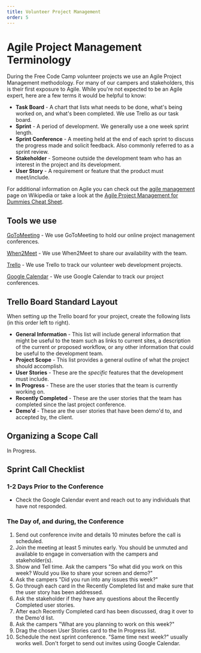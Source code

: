 ```yaml
---
title: Volunteer Project Management
order: 5
---
```

# Agile Project Management Terminology

During the Free Code Camp volunteer projects we use an Agile Project Management methodology. For many of our campers and stakeholders, this is their first exposure to Agile. While you're not expected to be an Agile expert, here are a few terms it would be helpful to know:

- **Task Board** - A chart that lists what needs to be done, what's being worked on, and what's been completed. We use Trello as our task board.
- **Sprint** - A period of development. We generally use a one week sprint length.
- **Sprint Conference** - A meeting held at the end of each sprint to discuss the progress made and solicit feedback. Also commonly referred to as a sprint review.
- **Stakeholder** - Someone outside the development team who has an interest in the project and its development.
- **User Story** - A requirement or feature that the product must meet/include.

For additional information on Agile you can check out the [agile management](https://en.wikipedia.org/wiki/Agile_management) page on Wikipedia or take a look at the [Agile Project Management for Dummies Cheat Sheet](http://www.dummies.com/how-to/content/agile-project-management-for-dummies-cheat-sheet.html).

## Tools we use

[GoToMeeting](http://www.gotomeeting.com) - We use GoToMeeting to hold our online project management conferences.

[When2Meet](http://www.when2meet.com) - We use When2Meet to share our availability with the team.

[Trello](http://www.trello.com) - We use Trello to track our volunteer web development projects.

[Google Calendar](https://www.google.com/calendar) - We use Google Calendar to track our project conferences.

## Trello Board Standard Layout

When setting up the Trello board for your project, create the following lists (in this order left to right).

- **General Information** - This list will include general information that might be useful to the team such as links to current sites, a description of the current or proposed workflow, or any other information that could be useful to the development team.
- **Project Scope** - This list provides a general outline of what the project should accomplish.
- **User Stories** - These are the _specific_ features that the development must include.
- **In Progress** - These are the user stories that the team is currently working on.
- **Recently Completed** - These are the user stories that the team has completed since the last project conference.
- **Demo'd** - These are the user stories that have been demo'd to, and accepted by, the client.

## Organizing a Scope Call

In Progress.

## Sprint Call Checklist

### 1-2 Days Prior to the Conference

- Check the Google Calendar event and reach out to any individuals that have not responded.

### The Day of, and during, the Conference

1. Send out conference invite and details 10 minutes before the call is scheduled.
2. Join the meeting at least 5 minutes early. You should be unmuted and available to engage in conversation with the campers and stakeholder(s).
3. Show and Tell time. Ask the campers "So what did you work on this week? Would you like to share your screen and demo?"
4. Ask the campers "Did you run into any issues this week?"
5. Go through each card in the Recently Completed list and make sure that the user story has been addressed.
6. Ask the stakeholder if they have any questions about the Recently Completed user stories.
7. After each Recently Completed card has been discussed, drag it over to the Demo'd list.
8. Ask the campers "What are you planning to work on this week?"
9. Drag the chosen User Stories card to the In Progress list.
10. Schedule the next sprint conference. "Same time next week?" usually works well. Don't forget to send out invites using Google Calendar.
